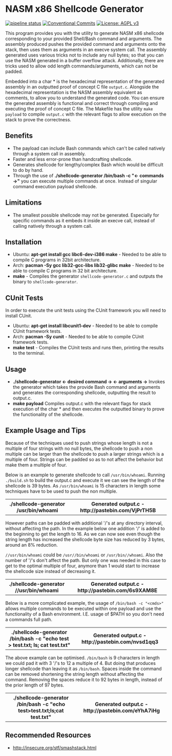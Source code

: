 # NASM x86 Shellcode Generator
[![pipeline status](https://gitlab.com/DeveloperC/nasm-x86-shellcode-generator/badges/master/pipeline.svg)](https://gitlab.com/DeveloperC/nasm-x86-shellcode-generator/commits/master) [![Conventional Commits](https://img.shields.io/badge/Conventional%20Commits-1.0.0-yellow.svg)](https://conventionalcommits.org) [![License: AGPL v3](https://img.shields.io/badge/License-AGPLv3-blue.svg)](https://www.gnu.org/licenses/agpl-3.0)

This program provides you with the utility to generate NASM x86 shellcode corresponding to your provided Shell/Bash command and arguments. The assembly produced pushes the provided command and arguments onto the stack, then uses them as arguments in an execve system call. The assembly generated uses various tricks not to include any null bytes; so that you can use the NASM generated in a buffer overflow attack. Additionally, there are tricks used to allow odd length commands/arguments, which can not be padded.

Embedded into a char * is the hexadecimal representation of the generated assembly in an outputted proof of concept C file `output.c`. Alongside the hexadecimal representation is the NASM assembly equivalent as comments, to allow you to understand the generated code. You can ensure the generated assembly is functional and correct through compiling and executing the proof of concept C file. The Makefile has the utility `make payload` to compile `output.c` with the relevant flags to allow execution on the stack to prove the correctness.

## Benefits

 * The payload can include Bash commands which can't be called natively through a system call in assembly.
 * Faster and less error-prone than handcrafting shellcode.
 * Generates shellcode for lengthy/complex Bash which would be difficult to do by hand.
 * Through the use of __./shellcode-generator /bin/bash -c "<- commands ->"__ you can execute multiple commands at once. Instead of singular command execution payload shellcode.


## Limitations

 * The smallest possible shellcode may not be generated. Especially for specific commands as it embeds it inside an execve call, instead of calling natively through a system call.


## Installation

 * Ubuntu: __apt-get install gcc libc6-dev-i386 make__ - Needed to be able to compile C programs in 32bit architecture.
 * Arch: __pacman -Sy gcc lib32-gcc-libs lib32-glibc make__ - Needed to be able to compile C programs in 32 bit architecture.
 * __make__ - Compiles the generator `shellcode-generator.c` and outputs the binary to `shellcode-generator`.


## CUnit Tests

In order to execute the unit tests using the CUnit framework you will need to install CUnit.

 * Ubuntu: __apt-get install libcunit1-dev__ - Needed to be able to compile CUnit framework tests.
 * Arch: __pacman -Sy cunit__ - Needed to be able to compile CUnit framework tests.
 * __make test__ - Compiles the CUnit tests and runs then, printing the results to the terminal.


## Usage
 * __./shellcode-generator <- desired command -> <- arguments ->__ Invokes the generator which takes the provide Bash command and arguments and generates the corresponding shellcode, outputting the result to output.c.
 * __make payload__ Compiles output.c with the relevant flags for stack execution of the char * and then executes the outputted binary to prove the functionality of the shellcode.

## Example Usage and Tips

Because of the techniques used to push strings whose length is not a multiple of four strings with no null bytes, the shellcode to push a non multiple can be larger than the shellcode to push a larger strings which is a multiple of four. Strings can be padded so as to not affect the behavior but make them a multiple of four.

Below is an example to generate shellcode to call `/usr/bin/whoami`. Running `./build.sh` to build the output.c and execute it we can see the length of the shellcode is 39 bytes. As `/usr/bin/whoami` is 15 characters in length some techniques have to be used to push the non multiple.
<table>
  <tr>
    <th>./shellcode-generator /usr/bin/whoami</th>
    <th>Generated output.c - http://pastebin.com/VjPrTH5B</th>
  </tr>
</table>

However paths can be padded with additional '/'s at any directory interval, without affecting the path. In the example below one addition '/' is added to the beginning to get the length to 16. As we can now see even though the string length has increased the shellcode byte size has reduced by 3 bytes, around an 8% reduction.

`//usr/bin/whoami` could be `/usr//bin/whoami` or `/usr/bin//whoami`. Also the number of '/'s don't affect the path. But only one was needed in this case to get to the optimal multiple of four, anymore than 1 would start to increase the shellcode size instead of decreasing it.

<table>
  <tr>
    <th>./shellcode-generator //usr/bin/whoami</th>
    <th>Generated output.c - http://pastebin.com/6s9XAM8E</th>
  </tr>
</table>

Below is a more complicated example, the usage of `/bin/bash -c "<cmds>"` allows multiple commands to be executed within one payload and use the functionality of a Bash environment. I.E. usage of $PATH so you don't need a commands full path.

<table>
  <tr>
    <th>./shellcode-generator /bin/bash -c "echo test > test.txt; ls; cat test.txt"</th>
    <th>Generated output.c - http://pastebin.com/nvsd1qq3</th>
  </tr>
</table>

The above example can be optimised. `/bin/bash` is 9 characters in length we could pad it with 3 '/'s to 12 a multiple of 4. But doing that produces longer shellcode than leaving it as `/bin/bash`. Spaces inside the command can be removed shortening the string length without affecting the command. Removing the spaces reduce it to 92 bytes in length, instead of the prior length of 97 bytes.

<table>
  <tr>
    <th>./shellcode-generator /bin/bash -c "echo test>test.txt;ls;cat test.txt"</th>
    <th>Generated output.c - http://pastebin.com/eYhA7iHg</th>
  </tr>
</table>


## Recommended Resources
 * http://insecure.org/stf/smashstack.html
